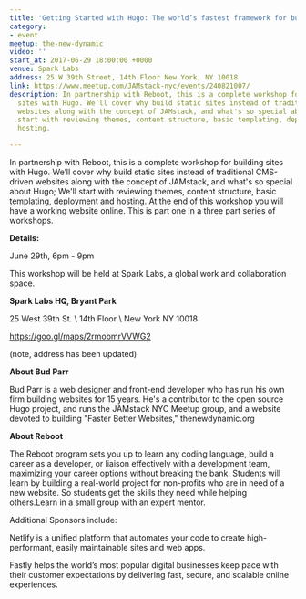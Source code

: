 ```yaml
---
title: 'Getting Started with Hugo: The world’s fastest framework for building websites.'
category:
- event
meetup: the-new-dynamic
video: ''
start_at: 2017-06-29 18:00:00 +0000
venue: Spark Labs
address: 25 W 39th Street, 14th Floor New York, NY 10018
link: https://www.meetup.com/JAMstack-nyc/events/240821007/
description: In partnership with Reboot, this is a complete workshop for building
  sites with Hugo. We’ll cover why build static sites instead of traditional CMS-driven
  websites along with the concept of JAMstack, and what's so special about Hugo; We'll
  start with reviewing themes, content structure, basic templating, deployment and
  hosting.

---
```

In partnership with Reboot, this is a complete workshop for building sites with Hugo. We’ll cover why build static sites instead of traditional CMS-driven websites along with the concept of JAMstack, and what's so special about Hugo; We'll start with reviewing themes, content structure, basic templating, deployment and hosting. At the end of this workshop you will have a working  website online. This is part one in a three part series of workshops.


**Details:**

June 29th, 6pm - 9pm

This workshop will be held at Spark Labs,  a global work and collaboration space.

**Spark Labs HQ, Bryant Park**

25 West 39th St. \\
14th Floor \\
New York NY 10018

<https://goo.gl/maps/2rmobmrVVWG2>

(note, address has been updated)




**About Bud Parr**

Bud Parr is a web designer and front-end developer who has run his own firm building websites for 15 years. He's a contributor to the open source Hugo project, and runs the JAMstack NYC Meetup group, and a website devoted to building "Faster Better Websites," thenewdynamic.org


**About Reboot**

The Reboot program sets you up to learn any coding language, build a career as a developer, or liaison effectively with a development team, maximizing your career options without breaking the bank. Students will learn by building a real-world project for non-profits who are in need of a new website. So students get the skills they need while helping others.Learn in a small group with an expert mentor.





Additional Sponsors include:

Netlify is a unified platform that automates your code to create high-performant, easily maintainable sites and web apps.

Fastly helps the world’s most popular digital businesses keep pace with their customer expectations by delivering fast, secure, and scalable online experiences.
